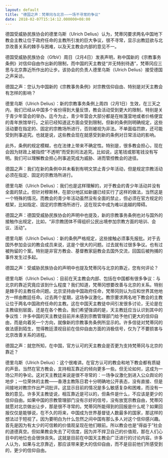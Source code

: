 ```yaml
---
layout: default
title: "德国之声：梵蒂冈与北京——一场不寻常的争议"
date: 2018-02-07T15:14:12.000000+08:00
---
```


德国受威胁民族协会的德里乌斯（Ulrich Delius）认为，梵蒂冈要求两名中国地下教会主教让位于政府任命的主教所引发的巨大争议，很不寻常，显示出教廷欲与北京改善关系的棘手与困难，以及天主教会内部的意见不一。

德国受威胁民族协会（GfbV）周日（2月4日）发表声明，称中国新的《宗教事务条例》对信仰自由作出新的限制，而中国的天主教徒“并无特别待遇”，梵蒂冈应三思与北京靠近所作出的让步。该协会的负责人德里乌斯（Ulrich Delius）接受德国之声采访。

德国之声：您认为中国新的《宗教事务条例》对宗教信仰自由、特别是对天主教会有怎样的影响？

德里乌斯（Ulrich Delius）：新的宗教事务条例上周四（2月1日）生效，在三天之内，我们已经从中国多个省份得到大量反馈，教会活动受到更大的限制，特别是关于青少年营会的举办。迄今为止，青少年营会大部分都是在帐篷营地或者价格便宜的青年旅馆举行。之前已经知道这方面会受到限制，但新的条例则明确规定，这些活动要在指定的、固定的宗教场所进行，否则被视为非法。不单面临罚款，还可能受到刑事追究。也就是说，这些教会现在就感受到新的条例对日常活动的影响。

此外，条例的规定模糊，也在法律上带来不确定性。特别是，很多教会担心，现在会因为财政上被指控“不透明”而受到司法追究。比如说，这笔钱或那笔钱没有写明。我们可以理解教会担心刑事追究成为威胁、进而管控教会的途径。

德国之声：我们在新的条例中并未看到有明文禁止青少年活动，但是规定宗教活动必须在指定、固定的宗教场所进行。

德里乌斯（Ulrich Delius）：我们也是这样理解的，对于教会的青少年活动并没有全面的禁止。但针对穆斯林，在部分地区如新疆已经实行了这样的做法，当然这是一个特殊的情况。而教会的青少年活动虽然没有全面的禁止，但必须在官方规定的框架，比如指定、固定的宗教场所进行，这在现实中成为难以逾越的障碍。

德国之声：德国受威胁民族协会的声明中也提及，新的宗教事务条例也对与国外的接触作出规定，比如，“非宗教团体不得组织公民出境参加宗教方面的培训、会议、活动”。

德里乌斯（Ulrich Delius）：新的条例严格规定，这些接触必须事先报批。对于去国外参加会议的教会成员来说，这是个很大的问题。过去就有过很多争议。也有过被拘留的个案。特别是非官方教会、基督教家庭教会去国外交流，回国后被拘捕的事件发生过多起。

德国之声：受威胁民族协会的声明中也提及梵蒂冈与北京的靠近，您有何评论？

德里乌斯（Ulrich Delius）：目前在天主教会内部、包括在中国都有很多争议：与北京的靠近究竟应该到什么程度？我们知道，梵蒂冈想要改善与北京的关系。特别是棘手的主教任命问题。北京坚持由中国政府任命，梵蒂冈则认为应和世界其他地方一样由教廷任命。过去两个星期，这场争议激化。教宗要求两名地下教会的主教让位于两名中国政府任命的主教。这在中国天主教徒中间引发很多讨论，无论是在主教级别层面，还是在各个教会。我们希望强调的是，天主教廷应当认识到其中的争议性：许多中国的天主教徒目前并未感到宗教管理部门给予他们更大的信仰自由，而是向着另一个方向，就像新的宗教事务条例所显示的。许多信徒对梵蒂冈的做法感到陌生，觉得教廷漠视目前在信仰自由方面的消极信号，仅为了不要损害与北京改善关系的进程。

德国之声：就您所知，在中国，官方认可的天主教会是否更为支持梵蒂冈与北京的靠近？

德里乌斯（Ulrich Delius）：这个很难讲。在官方认可的教会和地下教会都有质疑的声音。当然在官方教会，支持相互靠近的倾向更多一些。但无论如何，这成为一场公开的争论。这对天主教廷来说是很不寻常的：一场争议激化到进入公众舆论的地步；一位荣休的主教——香港主教陈日君十分明确地公开表态，没有直接、但是间接地对教宗作出严词批评。这显示目前的情况是多么敏感复杂和困难，而没有一致的意见。许多天主教徒说，相互靠近是可以的，但条件是什么，不应该是更少的信仰自由。如果中国的宗教管理部门没有示好的信号，没有放宽宗教自由，梵蒂冈就愿对北京做出让步，那是很不寻常的。梵蒂冈所能得到的回报是什么呢？如果回报仅仅是能够说，在不久的将来，中国成为世界基督徒人数最多的国家，那这样的想法过于短视了。因为要明白为什么忽然之间中国有那么多人对这个信仰感兴趣。首先是因为有太少的可信赖的价值观呈现在他们眼前。所以教会也是“得益于”社会的道德真空。但如果教会失去了可信度，因为并不捍卫自己的价值观，那在人们心目中的地位也会很快丧失。这就是目前在中国天主教会广泛进行的讨论内容。许多人认为，如果与北京靠近，那应该带来更大的信仰自由，而不是目前他们所感受到的，更少的信仰自由。

